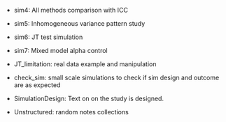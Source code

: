 - sim4: All methods comparison with ICC
- sim5: Inhomogeneous variance pattern study
- sim6: JT test simulation
- sim7: Mixed model alpha control
- JT_limitation: real data example and manipulation
- check_sim: small scale simulations to check if sim design and outcome are as expected
- SimulationDesign: Text on on the study is designed.


- Unstructured: random notes collections



